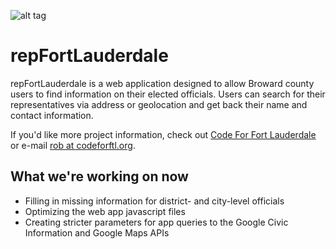 ![alt tag](https://github.com/becdar/rep-ftl/blob/master/images/repfortlauderdale.png?raw=true)

repFortLauderdale
=================
repFortLauderdale is a web application designed to allow Broward county users to find information on their elected officials. Users can search for their representatives via address or geolocation and get back their name and contact information.

If you'd like more project information, check out [Code For Fort Lauderdale](http://codeforftl.org/) or e-mail [rob at codeforftl.org](mailto:rob@codeforftl.org).

What we're working on now
-------------------------
* Filling in missing information for district- and city-level officials
* Optimizing the web app javascript files
* Creating stricter parameters for app queries to the Google Civic Information and Google Maps APIs
